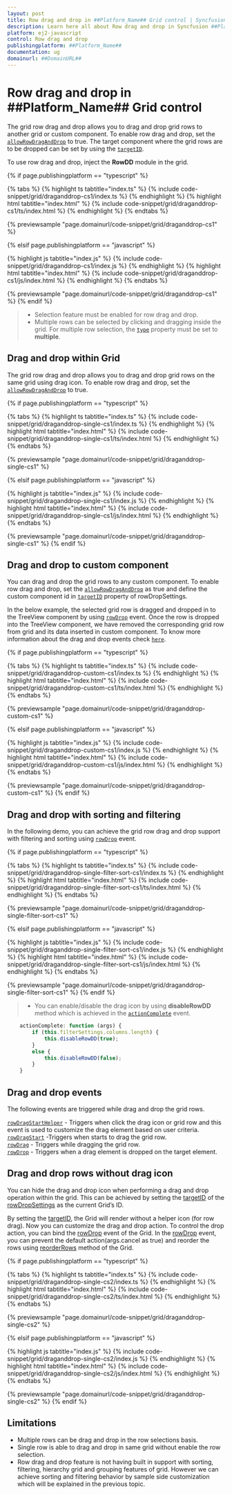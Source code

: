```yaml
---
layout: post
title: Row drag and drop in ##Platform_Name## Grid control | Syncfusion
description: Learn here all about Row drag and drop in Syncfusion ##Platform_Name## Grid control of Syncfusion Essential JS 2 and more.
platform: ej2-javascript
control: Row drag and drop 
publishingplatform: ##Platform_Name##
documentation: ug
domainurl: ##DomainURL##
---
```


# Row drag and drop in ##Platform_Name## Grid control

The grid row drag and drop allows you to drag and drop grid rows to another grid or custom component. To enable row drag and drop, set the [`allowRowDragAndDrop`](../../api/grid/#allowrowdraganddrop) to true. The target component where the grid rows are to be dropped can be set by using the [`targetID`](../../api/grid/rowDropSettings/#targetid).

To use row drag and drop, inject the **RowDD** module in the grid.

{% if page.publishingplatform == "typescript" %}

 {% tabs %}
{% highlight ts tabtitle="index.ts" %}
{% include code-snippet/grid/draganddrop-cs1/index.ts %}
{% endhighlight %}
{% highlight html tabtitle="index.html" %}
{% include code-snippet/grid/draganddrop-cs1/ts/index.html %}
{% endhighlight %}
{% endtabs %}
        
{% previewsample "page.domainurl/code-snippet/grid/draganddrop-cs1" %}

{% elsif page.publishingplatform == "javascript" %}

{% highlight js tabtitle="index.js" %}
{% include code-snippet/grid/draganddrop-cs1/index.js %}
{% endhighlight %}
{% highlight html tabtitle="index.html" %}
{% include code-snippet/grid/draganddrop-cs1/js/index.html %}
{% endhighlight %}
{% endtabs %}

{% previewsample "page.domainurl/code-snippet/grid/draganddrop-cs1" %}
{% endif %}

> * Selection feature must be enabled for row drag and drop.
> * Multiple rows can be selected by clicking and dragging inside the grid.
For multiple row selection, the [`type`](../../api/grid/selectionSettings/#type) property must be set to **multiple**.

## Drag and drop within Grid

The grid row drag and drop allows you to drag and drop grid rows on the same grid using drag icon. To enable row drag and drop, set the [`allowRowDragAndDrop`](../../api/grid/#allowrowdraganddrop) to true.

{% if page.publishingplatform == "typescript" %}

 {% tabs %}
{% highlight ts tabtitle="index.ts" %}
{% include code-snippet/grid/draganddrop-single-cs1/index.ts %}
{% endhighlight %}
{% highlight html tabtitle="index.html" %}
{% include code-snippet/grid/draganddrop-single-cs1/ts/index.html %}
{% endhighlight %}
{% endtabs %}
        
{% previewsample "page.domainurl/code-snippet/grid/draganddrop-single-cs1" %}

{% elsif page.publishingplatform == "javascript" %}

{% highlight js tabtitle="index.js" %}
{% include code-snippet/grid/draganddrop-single-cs1/index.js %}
{% endhighlight %}
{% highlight html tabtitle="index.html" %}
{% include code-snippet/grid/draganddrop-single-cs1/js/index.html %}
{% endhighlight %}
{% endtabs %}

{% previewsample "page.domainurl/code-snippet/grid/draganddrop-single-cs1" %}
{% endif %}

## Drag and drop to custom component

You can drag and drop the grid rows to any custom component. To enable row drag and drop, set the [`allowRowDragAndDrop`](../../api/grid/#allowrowdraganddrop) as true and define the custom component id in [`targetID`](../../api/grid/rowDropSettings/#targetid) property of rowDropSettings.

In the below example, the selected grid row is dragged and dropped in to the TreeView component by using [`rowDrop`](../../api/grid/#rowdrop) event. Once the row is dropped into the TreeView component, we have removed the corresponding grid row from grid and its data inserted in custom component. To know more information about the drag and drop events check [`here`](https://ej2.syncfusion.com/documentation/grid/row/?no-cache=1#drag-and-drop-events).

{% if page.publishingplatform == "typescript" %}

 {% tabs %}
{% highlight ts tabtitle="index.ts" %}
{% include code-snippet/grid/draganddrop-custom-cs1/index.ts %}
{% endhighlight %}
{% highlight html tabtitle="index.html" %}
{% include code-snippet/grid/draganddrop-custom-cs1/ts/index.html %}
{% endhighlight %}
{% endtabs %}
        
{% previewsample "page.domainurl/code-snippet/grid/draganddrop-custom-cs1" %}

{% elsif page.publishingplatform == "javascript" %}

{% highlight js tabtitle="index.js" %}
{% include code-snippet/grid/draganddrop-custom-cs1/index.js %}
{% endhighlight %}
{% highlight html tabtitle="index.html" %}
{% include code-snippet/grid/draganddrop-custom-cs1/js/index.html %}
{% endhighlight %}
{% endtabs %}

{% previewsample "page.domainurl/code-snippet/grid/draganddrop-custom-cs1" %}
{% endif %}

## Drag and drop with sorting and filtering

In the following demo, you can achieve the grid row drag and drop support with filtering and sorting using [`rowDrop`](../../api/grid/rowDragEventArgs) event.

{% if page.publishingplatform == "typescript" %}

 {% tabs %}
{% highlight ts tabtitle="index.ts" %}
{% include code-snippet/grid/draganddrop-single-filter-sort-cs1/index.ts %}
{% endhighlight %}
{% highlight html tabtitle="index.html" %}
{% include code-snippet/grid/draganddrop-single-filter-sort-cs1/ts/index.html %}
{% endhighlight %}
{% endtabs %}
        
{% previewsample "page.domainurl/code-snippet/grid/draganddrop-single-filter-sort-cs1" %}

{% elsif page.publishingplatform == "javascript" %}

{% highlight js tabtitle="index.js" %}
{% include code-snippet/grid/draganddrop-single-filter-sort-cs1/index.js %}
{% endhighlight %}
{% highlight html tabtitle="index.html" %}
{% include code-snippet/grid/draganddrop-single-filter-sort-cs1/js/index.html %}
{% endhighlight %}
{% endtabs %}

{% previewsample "page.domainurl/code-snippet/grid/draganddrop-single-filter-sort-cs1" %}
{% endif %}

> * You can enable/disable the drag icon by using **disableRowDD** method which is achieved in the [`actionComplete`](../../api/grid/actionEventArgs) event.

```ts
    actionComplete: function (args) {
        if (this.filterSettings.columns.length) {
            this.disableRowDD(true);
        }
        else {
            this.disableRowDD(false);
        }
    }

```

## Drag and drop events

The following events are triggered while drag and drop the grid rows.

[`rowDragStartHelper`](../../api/grid/#rowdragstarthelper) - Triggers when click the drag icon or grid row and this event is used to customize the drag element based on user criteria.<br/>
[`rowDragStart`](../../api/grid/#rowdragstart) -Triggers when starts to drag the grid row. <br/>
[`rowDrag`](../../api/grid/#rowdrag) - Triggers while dragging the grid row. <br/>
[`rowDrop`](../../api/grid/#rowdrop) - Triggers when a drag element is dropped on the target element. <br/>

## Drag and drop rows without drag icon

You can hide the drag and drop icon when performing a drag and drop operation within the grid. This can be achieved by setting the [targetID](../../api/grid/rowDropSettings/#targetid) of the [rowDropSettings](../../api/grid/rowDropSettings/) as the current Grid’s ID.

By setting the [targetID](../../api/grid/rowDropSettings/#targetid), the Grid will render without a helper icon (for row drag). Now you can customize the drag and drop action. To control the drop action, you can bind the [rowDrop](../../api/grid/#rowdrop) event of the Grid. In the [rowDrop](../../api/grid/#rowdrop) event, you can prevent the default action(args.cancel as true) and reorder the rows using [reorderRows](../../api/grid/#reorderrows) method of the Grid.

{% if page.publishingplatform == "typescript" %}

 {% tabs %}
{% highlight ts tabtitle="index.ts" %}
{% include code-snippet/grid/draganddrop-single-cs2/index.ts %}
{% endhighlight %}
{% highlight html tabtitle="index.html" %}
{% include code-snippet/grid/draganddrop-single-cs2/ts/index.html %}
{% endhighlight %}
{% endtabs %}
        
{% previewsample "page.domainurl/code-snippet/grid/draganddrop-single-cs2" %}

{% elsif page.publishingplatform == "javascript" %}

{% highlight js tabtitle="index.js" %}
{% include code-snippet/grid/draganddrop-single-cs2/index.js %}
{% endhighlight %}
{% highlight html tabtitle="index.html" %}
{% include code-snippet/grid/draganddrop-single-cs2/js/index.html %}
{% endhighlight %}
{% endtabs %}

{% previewsample "page.domainurl/code-snippet/grid/draganddrop-single-cs2" %}
{% endif %}

## Limitations

* Multiple rows can be drag and drop in the row selections basis.
* Single row is able to drag and drop in same grid without enable the row selection.
* Row drag and drop feature is not having built in support with sorting, filtering, hierarchy grid and grouping features of grid. However we can achieve sorting and filtering behavior by sample side customization which will be explained in the previous topic.